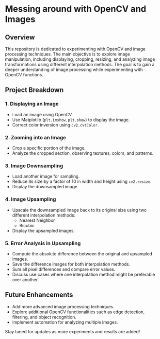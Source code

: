 # Messing around with OpenCV and Images

## Overview
This repository is dedicated to experimenting with OpenCV and image processing techniques. The main objective is to explore image manipulation, including displaying, cropping, resizing, and analyzing image transformations using different interpolation methods. The goal is to gain a deeper understanding of image processing while experimenting with OpenCV functions.

## Project Breakdown

### 1. Displaying an Image
- Load an image using OpenCV.
- Use Matplotlib (`plt.imshow`, `plt.show`) to display the image.
- Correct color inversion using `cv2.cvtColor`.

### 2. Zooming into an Image
- Crop a specific portion of the image.
- Analyze the cropped section, observing textures, colors, and patterns.

### 3. Image Downsampling
- Load another image for sampling.
- Reduce its size by a factor of 10 in width and height using `cv2.resize`.
- Display the downsampled image.

### 4. Image Upsampling
- Upscale the downsampled image back to its original size using two different interpolation methods:
  - Nearest Neighbor
  - Bicubic
- Display the upsampled images.

### 5. Error Analysis in Upsampling
- Compute the absolute difference between the original and upsampled images.
- Save the difference images for both interpolation methods.
- Sum all pixel differences and compare error values.
- Discuss use cases where one interpolation method might be preferable over another.

## Future Enhancements
- Add more advanced image processing techniques.
- Explore additional OpenCV functionalities such as edge detection, filtering, and object recognition.
- Implement automation for analyzing multiple images.

Stay tuned for updates as more experiments and results are added!

